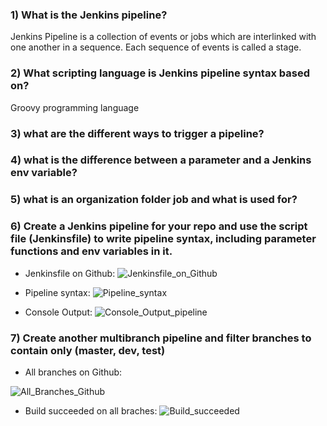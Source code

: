 ### 1) What is the Jenkins pipeline?
Jenkins Pipeline is a collection of events or jobs which are interlinked with one another in a sequence. Each sequence of events is called a stage.
### 2) What scripting language is Jenkins pipeline syntax based on?
Groovy programming language
### 3) what are the different ways to trigger a pipeline? 
 
### 4) what is the difference between a parameter and a Jenkins env variable?

### 5) what is an organization folder job and what is used for?

### 6) Create a Jenkins pipeline for your repo and use the script file (Jenkinsfile) to write pipeline syntax, including parameter functions and env variables in it. 

- Jenkinsfile on Github:
![Jenkinsfile_on_Github](https://github.com/abd0Samy/Sprints_Tasks/assets/26736512/050ec2f5-191b-46d4-82ed-c55d1d08b4e5)

- Pipeline syntax:
![Pipeline_syntax](https://github.com/abd0Samy/Sprints_Tasks/assets/26736512/a4fee16a-de32-4dfc-a977-9a68e353f2e4)

- Console Output:
![Console_Output_pipeline](https://github.com/abd0Samy/Sprints_Tasks/assets/26736512/0bdacbcb-8317-414c-bf81-851186061cc5)

### 7) Create another multibranch pipeline and filter branches to contain only (master, dev, test)

- All branches on Github:

![All_Branches_Github](https://github.com/abd0Samy/Sprints_Tasks/assets/26736512/9a52fdb8-b425-4174-9a03-31f8ff392f6a)

- Build succeeded on all braches:
![Build_succeeded](https://github.com/abd0Samy/Sprints_Tasks/assets/26736512/7a158c63-79b9-428a-b8b1-02115ab6c4b5)
